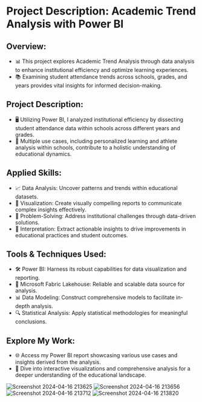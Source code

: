 # Project Description: Academic Trend Analysis with Power BI

## Overview:
  - 📊 This project explores Academic Trend Analysis through data analysis to enhance institutional efficiency and optimize learning experiences.
  - 📚 Examining student attendance trends across schools, grades, and years provides vital insights for informed decision-making.

## Project Description:
  - 🖥️ Utilizing Power BI, I analyzed institutional efficiency by dissecting student attendance data within schools across different years and grades.
  - 🔄 Multiple use cases, including personalized learning and athlete analysis within schools, contribute to a holistic understanding of educational dynamics.

## Applied Skills:
  - 📈 Data Analysis: Uncover patterns and trends within educational datasets.
  - 🎨 Visualization: Create visually compelling reports to communicate complex insights effectively.
  - 🧠 Problem-Solving: Address institutional challenges through data-driven solutions.
  - 📝 Interpretation: Extract actionable insights to drive improvements in educational practices and student outcomes.

## Tools & Techniques Used:
  - 🛠️ Power BI: Harness its robust capabilities for data visualization and reporting.
  - 🏢 Microsoft Fabric Lakehouse: Reliable and scalable data source for analysis.
  - 📊 Data Modeling: Construct comprehensive models to facilitate in-depth analysis.
  - 🔍 Statistical Analysis: Apply statistical methodologies for meaningful conclusions.

## Explore My Work:
  - 🌐 Access my Power BI report showcasing various use cases and insights derived from the analysis.
  - 📸 Dive into interactive visualizations and comprehensive analysis for a deeper understanding of the educational landscape.

![Screenshot 2024-04-16 213625](https://github.com/mohita98/Academic-Trends-Analysis/assets/77202377/78dec99a-413c-401c-879e-1de813299bdf)
![Screenshot 2024-04-16 213656](https://github.com/mohita98/Academic-Trends-Analysis/assets/77202377/78aca524-0ac2-47b5-9ab1-2c8db2509b16)
![Screenshot 2024-04-16 213712](https://github.com/mohita98/Academic-Trends-Analysis/assets/77202377/756c4b38-71b2-46b0-b8c5-f960282450c5)
![Screenshot 2024-04-16 213820](https://github.com/mohita98/Academic-Trends-Analysis/assets/77202377/8973b72b-ab84-48c6-a36a-4d2c357b5b85)
